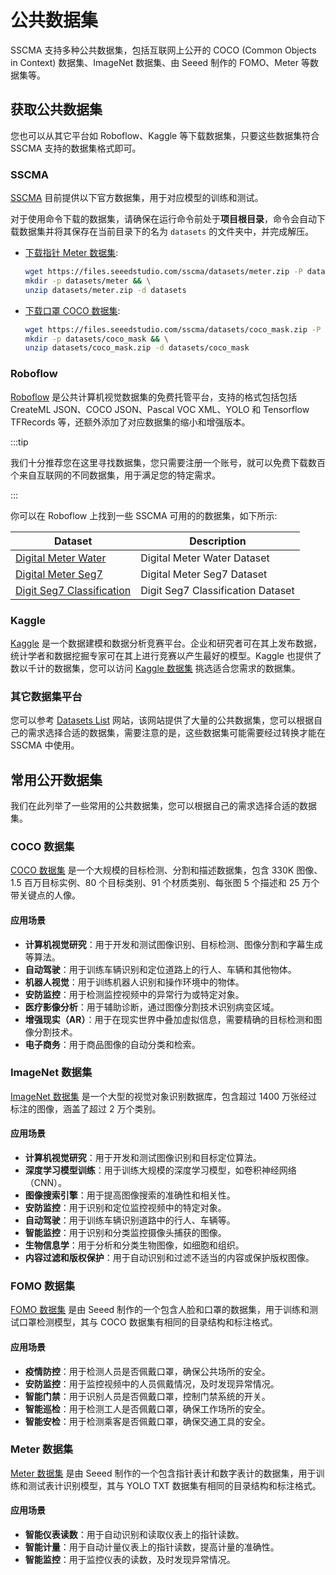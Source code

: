 # 公共数据集

SSCMA 支持多种公共数据集，包括互联网上公开的 COCO (Common Objects in Context) 数据集、ImageNet 数据集、由 Seeed 制作的 FOMO、Meter 等数据集等。


## 获取公共数据集

您也可以从其它平台如 Roboflow、Kaggle 等下载数据集，只要这些数据集符合 SSCMA 支持的数据集格式即可。

### SSCMA

[SSCMA](https://github.com/Seeed-Studio/ModelAssistant) 目前提供以下官方数据集，用于对应模型的训练和测试。

对于使用命令下载的数据集，请确保在运行命令前处于**项目根目录**，命令会自动下载数据集并将其保存在当前目录下的名为 `datasets` 的文件夹中，并完成解压。

- [下载指针 Meter 数据集](https://files.seeedstudio.com/sscma/datasets/meter.zip):

  ```sh
  wget https://files.seeedstudio.com/sscma/datasets/meter.zip -P datasets -O datasets/meter.zip && \
  mkdir -p datasets/meter && \
  unzip datasets/meter.zip -d datasets
  ```

- [下载口罩 COCO 数据集](https://files.seeedstudio.com/sscma/datasets/coco_mask.zip):

  ```sh
  wget https://files.seeedstudio.com/sscma/datasets/coco_mask.zip -P datasets -O datasets/coco_mask.zip && \
  mkdir -p datasets/coco_mask && \
  unzip datasets/coco_mask.zip -d datasets/coco_mask
  ```

### Roboflow

[Roboflow](https://public.roboflow.com/) 是公共计算机视觉数据集的免费托管平台，支持的格式包括包括 CreateML JSON、COCO JSON、Pascal VOC XML、YOLO 和 Tensorflow TFRecords 等，还额外添加了对应数据集的缩小和增强版本。

:::tip

我们十分推荐您在这里寻找数据集，您只需要注册一个账号，就可以免费下载数百个来自互联网的不同数据集，用于满足您的特定需求。

:::

你可以在 Roboflow 上找到一些 SSCMA 可用的的数据集，如下所示:

| Dataset | Description |
| -- | -- |
| [Digital Meter Water](https://universe.roboflow.com/seeed-studio-dbk14/digital-meter-water/dataset/1) | Digital Meter Water Dataset |
| [Digital Meter Seg7](https://universe.roboflow.com/seeed-studio-dbk14/digital-meter-seg7/dataset/1) | Digital Meter Seg7 Dataset |
| [Digit Seg7 Classification](https://universe.roboflow.com/seeed-studio-ovcjn/digit-seg7/1) | Digit Seg7 Classification Dataset |

### Kaggle

[Kaggle](https://www.kaggle.com/) 是一个数据建模和数据分析竞赛平台。企业和研究者可在其上发布数据，统计学者和数据挖掘专家可在其上进行竞赛以产生最好的模型。Kaggle 也提供了数以千计的数据集，您可以访问 [Kaggle 数据集](https://www.kaggle.com/datasets) 挑选适合您需求的数据集。

### 其它数据集平台

您可以参考 [Datasets List](https://www.datasetlist.com/) 网站，该网站提供了大量的公共数据集，您可以根据自己的需求选择合适的数据集，需要注意的是，这些数据集可能需要经过转换才能在 SSCMA 中使用。 


## 常用公开数据集

我们在此列举了一些常用的公共数据集，您可以根据自己的需求选择合适的数据集。

### COCO 数据集

[COCO 数据集](https://cocodataset.org/) 是一个大规模的目标检测、分割和描述数据集，包含 330K 图像、1.5 百万目标实例、80 个目标类别、91 个材质类别、每张图 5 个描述和 25 万个带关键点的人像。

#### 应用场景

- **计算机视觉研究**：用于开发和测试图像识别、目标检测、图像分割和字幕生成等算法。
- **自动驾驶**：用于训练车辆识别和定位道路上的行人、车辆和其他物体。
- **机器人视觉**：用于训练机器人识别和操作环境中的物体。
- **安防监控**：用于检测监控视频中的异常行为或特定对象。
- **医疗影像分析**：用于辅助诊断，通过图像分割技术识别病变区域。
- **增强现实（AR）**：用于在现实世界中叠加虚拟信息，需要精确的目标检测和图像分割技术。
- **电子商务**：用于商品图像的自动分类和检索。

### ImageNet 数据集

[ImageNet 数据集](http://www.image-net.org/) 是一个大型的视觉对象识别数据库，包含超过 1400 万张经过标注的图像，涵盖了超过 2 万个类别。

#### 应用场景

- **计算机视觉研究**：用于开发和测试图像识别和目标定位算法。
- **深度学习模型训练**：用于训练大规模的深度学习模型，如卷积神经网络（CNN）。
- **图像搜索引擎**：用于提高图像搜索的准确性和相关性。
- **安防监控**：用于识别和定位监控视频中的特定对象。
- **自动驾驶**：用于训练车辆识别道路中的行人、车辆等。
- **智能监控**：用于识别和分类监控摄像头捕获的图像。
- **生物信息学**：用于分析和分类生物图像，如细胞和组织。
- **内容过滤和版权保护**：用于自动识别和过滤不适当的内容或保护版权图像。

### FOMO 数据集

[FOMO 数据集](https://files.seeedstudio.com/sscma/datasets/coco_mask.zip) 是由 Seeed 制作的一个包含人脸和口罩的数据集，用于训练和测试口罩检测模型，其与 COCO 数据集有相同的目录结构和标注格式。

#### 应用场景

- **疫情防控**：用于检测人员是否佩戴口罩，确保公共场所的安全。
- **安防监控**：用于监控视频中的人员佩戴情况，及时发现异常情况。
- **智能门禁**：用于识别人员是否佩戴口罩，控制门禁系统的开关。
- **智能巡检**：用于检测工人是否佩戴口罩，确保工作场所的安全。
- **智能安检**：用于检测乘客是否佩戴口罩，确保交通工具的安全。

### Meter 数据集

[Meter 数据集](https://files.seeedstudio.com/sscma/datasets/meter.zip) 是由 Seeed 制作的一个包含指针表计和数字表计的数据集，用于训练和测试表计识别模型，其与 YOLO TXT 数据集有相同的目录结构和标注格式。

#### 应用场景

- **智能仪表读数**：用于自动识别和读取仪表上的指针读数。
- **智能计量**：用于自动计量仪表上的指针读数，提高计量的准确性。
- **智能监控**：用于监控仪表的读数，及时发现异常情况。


